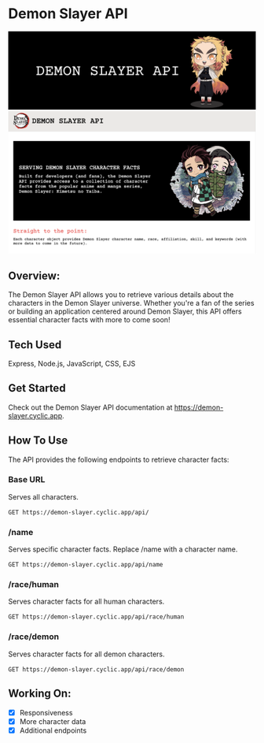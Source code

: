 # Demon Slayer API
![Header](https://github.com/gwendolyn954/demon-slayer-api/blob/main/public/assets/gh-header.png)
![Project Screenshot](https://github.com/gwendolyn954/demon-slayer-api/blob/main/public/assets/ds-updated.png)

## Overview:

The Demon Slayer API allows you to retrieve various details about the characters in the Demon Slayer universe. Whether you're a fan of the series or building an application centered around Demon Slayer, this API offers essential character facts with more to come soon!

## Tech Used 
Express, Node.js, JavaScript, CSS, EJS

## Get Started
Check out the Demon Slayer API documentation at https://demon-slayer.cyclic.app.

## How To Use
The API provides the following endpoints to retrieve character facts:

### Base URL
Serves all characters.

```
GET https://demon-slayer.cyclic.app/api/
```

### /name
Serves specific character facts. Replace /name with a character name.

```
GET https://demon-slayer.cyclic.app/api/name
```

### /race/human
Serves character facts for all human characters.

```
GET https://demon-slayer.cyclic.app/api/race/human
```

### /race/demon
Serves character facts for all demon characters.

```
GET https://demon-slayer.cyclic.app/api/race/demon
```

## Working On:

- [x] Responsiveness
- [x] More character data
- [x] Additional endpoints
